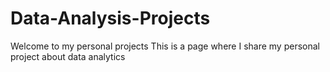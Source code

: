 # Data-Analysis-Projects
Welcome to my personal projects
This is a page where I share my personal project about data analytics
